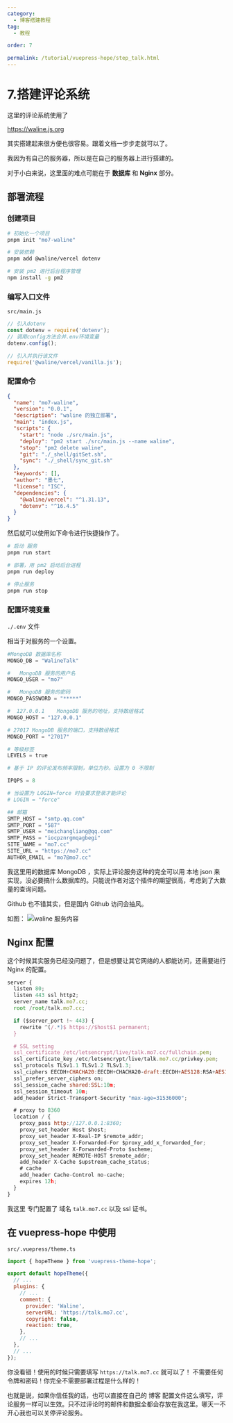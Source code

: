 ```yaml
---
category:
  - 博客搭建教程
tag:
  - 教程

order: 7

permalink: /tutorial/vuepress-hope/step_talk.html
---
```


# 7.搭建评论系统

这里的评论系统使用了

https://waline.js.org

其实搭建起来很方便也很容易。跟着文档一步步走就可以了。

我因为有自己的服务器，所以是在自己的服务器上进行搭建的。

对于小白来说，这里面的难点可能在于 **数据库** 和 **Nginx** 部分。

## 部署流程

### 创建项目

```bash
# 初始化一个项目
pnpm init "mo7-waline"

# 安装依赖
pnpm add @waline/vercel dotenv

# 安装 pm2 进行后台程序管理
npm install -g pm2

```

### 编写入口文件

`src/main.js`

```js title="src/main.js"
// 引入dotenv
const dotenv = require('dotenv');
// 调用config方法合并.env环境变量
dotenv.config();

// 引入并执行该文件
require('@waline/vercel/vanilla.js');
```

### 配置命令

```json
{
  "name": "mo7-waline",
  "version": "0.0.1",
  "description": "waline 的独立部署",
  "main": "index.js",
  "scripts": {
    "start": "node ./src/main.js",
    "deploy": "pm2 start ./src/main.js --name waline",
    "stop": "pm2 delete waline",
    "git": "./_shell/gitSet.sh",
    "sync": "./_shell/sync_git.sh"
  },
  "keywords": [],
  "author": "墨七",
  "license": "ISC",
  "dependencies": {
    "@waline/vercel": "^1.31.13",
    "dotenv": "^16.4.5"
  }
}
```

然后就可以使用如下命令进行快捷操作了。

```bash
# 启动 服务
pnpm run start

# 部署，用 pm2 启动后台进程
pnpm run deploy

# 停止服务
pnpm run stop

```

### 配置环境变量

`./.env` 文件

相当于对服务的一个设置。

```py
#MongoDB 数据库名称
MONGO_DB = "WalineTalk"

#	MongoDB 服务的用户名
MONGO_USER = "mo7"

#	MongoDB 服务的密码
MONGO_PASSWORD = "*****"

#  127.0.0.1	MongoDB 服务的地址，支持数组格式
MONGO_HOST = "127.0.0.1"

# 27017	MongoDB 服务的端口，支持数组格式
MONGO_PORT = "27017"

# 等级标签
LEVELS = true

# 基于 IP 的评论发布频率限制，单位为秒。设置为 0 不限制

IPQPS = 8

# 当设置为 LOGIN=force 时会要求登录才能评论
# LOGIN = "force"

## 邮箱
SMTP_HOST = "smtp.qq.com"
SMTP_PORT = "587"
SMTP_USER = "meichangliang@qq.com"
SMTP_PASS = "iocpznrgmqagbegi"
SITE_NAME = "mo7.cc"
SITE_URL = "https://mo7.cc"
AUTHOR_EMAIL = "mo7@mo7.cc"

```

我这里用的数据库 MongoDB ，实际上评论服务这种的完全可以用 本地 json 来实现，没必要搞什么数据库的。只能说作者对这个插件的期望很高，考虑到了大数量的查询问题。

Github 也不错其实，但是国内 Github 访问会抽风。

如图：
![waline 服务内容](img/talk-serve.png)

## Nginx 配置

这个时候其实服务已经没问题了，但是想要让其它网络的人都能访问，还需要进行 Nginx 的配置。

```js
server {
  listen 80;
  listen 443 ssl http2;
  server_name talk.mo7.cc;
  root /root/talk.mo7.cc;

  if ($server_port !~ 443) {
    rewrite ^(/.*)$ https://$host$1 permanent;
  }

  # SSL setting
  ssl_certificate /etc/letsencrypt/live/talk.mo7.cc/fullchain.pem;
  ssl_certificate_key /etc/letsencrypt/live/talk.mo7.cc/privkey.pem;
  ssl_protocols TLSv1.1 TLSv1.2 TLSv1.3;
  ssl_ciphers EECDH+CHACHA20:EECDH+CHACHA20-draft:EECDH+AES128:RSA+AES128:EECDH+AES256:RSA+AES256:EECDH+3DES:RSA+3DES:!MD5;
  ssl_prefer_server_ciphers on;
  ssl_session_cache shared:SSL:10m;
  ssl_session_timeout 10m;
  add_header Strict-Transport-Security "max-age=31536000";

  # proxy to 8360
  location / {
    proxy_pass http://127.0.0.1:8360;
    proxy_set_header Host $host;
    proxy_set_header X-Real-IP $remote_addr;
    proxy_set_header X-Forwarded-For $proxy_add_x_forwarded_for;
    proxy_set_header X-Forwarded-Proto $scheme;
    proxy_set_header REMOTE-HOST $remote_addr;
    add_header X-Cache $upstream_cache_status;
    # cache
    add_header Cache-Control no-cache;
    expires 12h;
  }
}
```

我这里 专门配置了 域名 `talk.mo7.cc` 以及 ssl 证书。

## 在 vuepress-hope 中使用

`src/.vuepress/theme.ts`

```js
import { hopeTheme } from 'vuepress-theme-hope';

export default hopeTheme({
  // ...
  plugins: {
    // ...
    comment: {
      provider: 'Waline',
      serverURL: 'https://talk.mo7.cc',
      copyright: false,
      reaction: true,
    },
    // ...
  },
  // ...
});
```

你没看错！使用的时候只需要填写 `https://talk.mo7.cc` 就可以了！ 不需要任何令牌和密码！你完全不需要部署过程是什么样的！

也就是说，如果你信任我的话，也可以直接在自己的 博客 配置文件这么填写，评论服务一样可以生效。只不过评论时的邮件和数据全都会存放在我这里。哪天一不开心我也可以关停评论服务。
